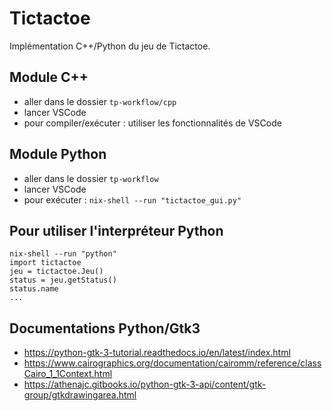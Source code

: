 # Tictactoe

Implémentation C++/Python du jeu de Tictactoe.


## Module C++

- aller dans le dossier `tp-workflow/cpp`
- lancer VSCode
- pour compiler/exécuter : utiliser les fonctionnalités de VSCode


## Module Python

- aller dans le dossier `tp-workflow`
- lancer VSCode
- pour exécuter : `nix-shell --run "tictactoe_gui.py"`


## Pour utiliser l'interpréteur Python

```
nix-shell --run "python"
import tictactoe
jeu = tictactoe.Jeu()
status = jeu.getStatus()
status.name
...
```

## Documentations Python/Gtk3

- https://python-gtk-3-tutorial.readthedocs.io/en/latest/index.html
- https://www.cairographics.org/documentation/cairomm/reference/classCairo_1_1Context.html
- https://athenajc.gitbooks.io/python-gtk-3-api/content/gtk-group/gtkdrawingarea.html

